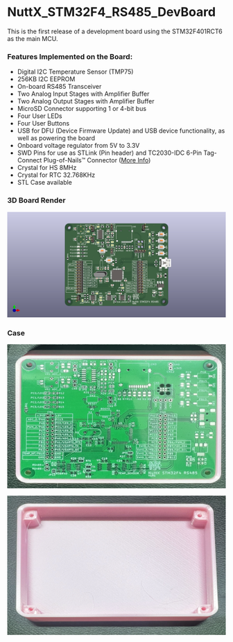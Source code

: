 # NuttX_STM32F4_RS485_DevBoard

This is the first release of a development board using the STM32F401RCT6 as the main MCU.

### Features Implemented on the Board:
- Digital I2C Temperature Sensor (TMP75)
- 256KB I2C EEPROM
- On-board RS485 Transceiver
- Two Analog Input Stages with Amplifier Buffer
- Two Analog Output Stages with Amplifier Buffer
- MicroSD Connector supporting 1 or 4-bit bus
- Four User LEDs
- Four User Buttons
- USB for DFU (Device Firmware Update) and USB device functionality, as well as powering the board
- Onboard voltage regulator from 5V to 3.3V
- SWD Pins for use as STLink (Pin header) and TC2030-IDC 6-Pin Tag-Connect Plug-of-Nails™ Connector ([More Info](https://www.tag-connect.com/product/tc2030-idc-6-pin-tag-connect-plug-of-nails-spring-pin-cable-with-legs))
- Crystal for HS 8MHz
- Crystal for RTC 32.768KHz
- STL Case available


### 3D Board Render
![3D Board Render](https://github.com/lucaszampar/NuttX_STM32F4_RS485_DevBoard/blob/main/IMAGES/IMG%203D%20-%20TOP.png)


### Case
![Printed case with board](https://github.com/lucaszampar/NuttX_STM32F4_RS485_DevBoard/blob/main/CASE/Images/IMG_5063.jpg)

![Printed case without board](https://github.com/lucaszampar/NuttX_STM32F4_RS485_DevBoard/blob/main/CASE/Images/IMG_5064.jpg)
